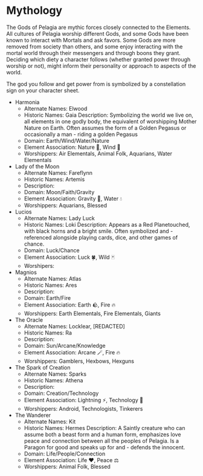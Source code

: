 # Mythology

The Gods of Pelagia are mythic forces closely connected to the Elements. All cultures of
Pelagia worship different Gods, and some Gods have been known to interact with Mortals
and ask favors. Some Gods are more removed from society than others, and some enjoy
interacting with the mortal world through their messengers and through boons they
grant. Deciding which diety a character follows (whether granted power through worship
or not), might inform their personality or approach to aspects of the world.

The god you follow and get power from is symbolized by a constellation sign on your
character sheet.

- Harmonia
   - Alternate Names: Elwood
   - Historic Names: Gaia Description: Symbolizing the world we live on, all elements in
     one godly body, the equivalent of worshipping Mother Nature on Earth. Often
     assumes the form of a Golden Pegasus or occasionally a man    - riding a golden
     Pegasus
   - Domain: Earth/Wind/Water/Nature
   - Element Association: Nature 🍃, Wind 💨
   - Worshippers: Air Elementals, Animal Folk, Aquarians, Water Elementals
- Lady of the Moon
   - Alternate Names: Fareflynn
   - Historic Names: Artemis
   - Description:
   - Domain: Moon/Faith/Gravity
   - Element Association: Gravity 🥾, Water 💧
   - Worshippers: Aquarians, Blessed
- Lucios
   - Alternate Names: Lady Luck
   - Historic Names: Loki Description: Appears as a Red Planetouched, with black horns
     and a bright smile. Often symbolized and    - referenced alongside playing cards,
     dice, and other games of chance.
   - Domain: Luck/Chance
   - Element Association: Luck 🍀, Wild 🃏
   - Worshipers:
- Magnios
   - Alternate Names: Atlas
   - Historic Names: Ares
   - Description:
   - Domain: Earth/Fire
   - Element Association: Earth 🪨, Fire 🔥
   - Worshippers: Earth Elementals, Fire Elementals, Giants
- The Oracle
   - Alternate Names: Locklear, [REDACTED]
   - Historic Names: Ra
   - Description:
   - Domain: Sun/Arcane/Knowledge
   - Element Association: Arcane 🪄, Fire 🔥
   - Worshippers: Gamblers, Hexbows, Hexguns
- The Spark of Creation
   - Alternate Names: Sparks
   - Historic Names: Athena
   - Description:
   - Domain: Creation/Technology
   - Element Association: Lightning ⚡️, Technology 🔋
   - Worshippers: Android, Technologists, Tinkerers
- The Wanderer
   - Alternate Names: Kit
   - Historic Names: Hermes Description: A Saintly creature who can assume both a beast
     form and a human form, emphasizes love peace and connection between all the
     peoples of Pelagia. Is a Paragon for good and speaks up for and    - defends the
     innocent.
   - Domain: Life/People/Connection
   - Element Association: Life ❤️, Peace ⚖️
   - Worshippers: Animal Folk, Blessed
